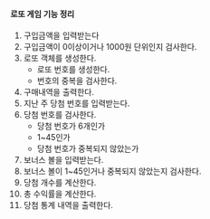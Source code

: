 #### 로또 게임 기능 정리

1. 구입금액을 입력받는다
2. 구입금액이 0이상이거나 1000원 단위인지 검사한다.
3. 로또 객체를 생성한다.
   - 로또 번호를 생성한다.
   - 번호의 중복을 검사한다.
4. 구매내역을 출력한다.
5. 지난 주 당첨 번호를 입력받는다.
6. 당첨 번호를 검사한다.
   - 당첨 번호가 6개인가
   - 1~45인가
   - 당첨 번호가 중복되지 않았는가
7. 보너스 볼을 입력받는다.
8. 보너스 볼이 1~45인거나 중복되지 않았는지 검사한다.
9. 당첨 개수를 계산한다.
10. 총 수익률을 계산한다.
11. 당첨 통계 내역을 출력한다.
